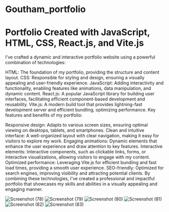 ﻿# Goutham_portfolio
 
# Portfolio Created with JavaScript, HTML, CSS, React.js, and Vite.js
I've crafted a dynamic and interactive portfolio website using a powerful combination of technologies:

HTML: The foundation of my portfolio, providing the structure and content layout.
CSS: Responsible for styling and design, ensuring a visually appealing and user-friendly experience.
JavaScript: Adding interactivity and functionality, enabling features like animations, data manipulation, and dynamic content.
React.js: A popular JavaScript library for building user interfaces, facilitating efficient component-based development and reusability.
Vite.js: A modern build tool that provides lightning-fast development server and efficient bundling, optimizing performance.
Key features and benefits of my portfolio:

Responsive design: Adapts to various screen sizes, ensuring optimal viewing on desktops, tablets, and smartphones.
Clean and intuitive interface: A well-organized layout with clear navigation, making it easy for visitors to explore my work.
Engaging animations: Dynamic elements that enhance the user experience and draw attention to key features.
Interactive elements: Interactive components, such as clickable links, forms, or interactive visualizations, allowing visitors to engage with my content.
Optimized performance: Leveraging Vite.js for efficient bundling and fast load times, providing a smooth user experience.
SEO-friendly: Optimized for search engines, improving visibility and attracting potential clients.
By combining these technologies, I've created a professional and impactful portfolio that showcases my skills and abilities in a visually appealing and engaging manner.

![Screenshot (78)](https://github.com/user-attachments/assets/00133fc9-8e44-4bcb-aa53-3e625805bea0)
![Screenshot (79)](https://github.com/user-attachments/assets/60fc4baa-b859-4668-a77f-45ebaf7d44dd)
![Screenshot (80)](https://github.com/user-attachments/assets/f7da60b3-808a-40a5-8198-8694aa729237)
![Screenshot (81)](https://github.com/user-attachments/assets/4a42da5c-cf19-429f-9b92-7f45e56a2d3e)
![Screenshot (82)](https://github.com/user-attachments/assets/26a2a623-4169-4cec-9d9b-f9dccb297287)
![Screenshot (83)](https://github.com/user-attachments/assets/1aa779e0-ea69-45b1-b622-41d163a0903f)






